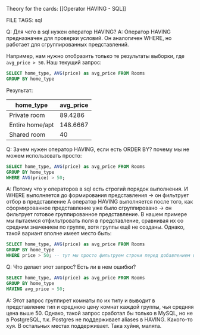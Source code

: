 
Theory for the cards: [[Operator HAVING - SQL]]

FILE TAGS: sql

Q: Для чего в sql нужен оператор HAVING?
A: Оператор HAVING предназначен для проверки условий. Он аналогичен WHERE, но работает для сгруппированных представлений.
	
Например, нам нужно отобразить только те результаты выборки, где `avg_price > 50`.
Наш текущий запрос:
```sql
SELECT home_type, AVG(price) as avg_price FROM Rooms
GROUP BY home_type
```
	
Результат:
	
| home_type       | avg_price |
| --------------- | --------- |
| Private room    | 89.4286   |
| Entire home/apt | 148.6667  |
| Shared room     | 40        |
<!--ID: 1757945728952-->


Q: Зачем нужен оператор HAVING, если есть ORDER BY? почему мы не можем использовать просто:
```sql
SELECT home_type, AVG(price) as avg_price FROM Rooms
GROUP BY home_type
WHERE AVG(price) > 50;
```
A: Потому что у операторов в sql есть строгий порядок выполнения. И WHERE выполняется до формирования представления -> он фильтрует отбор в представление
А оператор HAVING выполняется после того, как сформированное представление уже было сгруппировано -> он фильтрует готовое группированное представление.
В нашем примере мы пытаемся отфильтровать поля в представление, сравнивая их со средним значением по группе, хотя группы ещё не созданы. 
Однако, такой вариант вполне имеет место быть:
```sql
SELECT home_type, AVG(price) as avg_price FROM Rooms
GROUP BY home_type
WHERE price > 50; -- тут мы просто фильтруем строки перед добавлением в представление (до группировки, сортировки групп(через HAVING) и сортировки)
```
<!--ID: 1757945728962-->



Q: Что делает этот запрос? Есть ли в нем ошибки?
```sql
SELECT home_type, AVG(price) as avg_price FROM Rooms
GROUP BY home_type
HAVING avg_price > 50; 
```
A: Этот запрос группирет комнаты по их типу и выводит в представление тип и среднюю цену комнат каждой группы, чья средняя цена выше 50.
Однако, такой запрос сработал бы только в MySQL, но не в PostgreSQL, т.к. Postgres не поддерживает aliases в HAVING. 
Какого-то хуя. 
В остальных местах поддерживает. 
Така хуйня, малята.
<!--ID: 1757945728970-->
